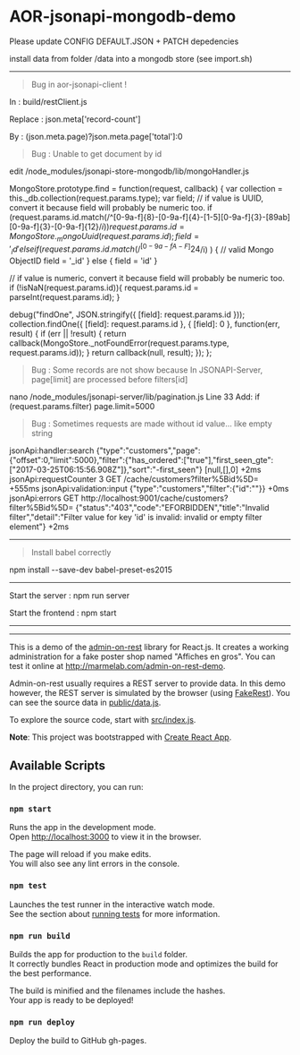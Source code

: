 # AOR-jsonapi-mongodb-demo

Please update CONFIG DEFAULT.JSON + PATCH depedencies

install data from folder /data into a mongodb store (see import.sh)

________________________________________________________________________

>Bug in aor-jsonapi-client !

In : build/restClient.js

Replace : json.meta['record-count']

By : (json.meta.page)?json.meta.page['total']:0


> Bug : Unable to get document by id

edit /node_modules/jsonapi-store-mongodb/lib/mongoHandler.js

MongoStore.prototype.find = function(request, callback) {
  var collection = this._db.collection(request.params.type);
  var field;
  // if value is UUID, convert it because field will probably be numeric too.
  if (request.params.id.match(/^[0-9a-f]{8}-[0-9a-f]{4}-[1-5][0-9a-f]{3}-[89ab][0-9a-f]{3}-[0-9a-f]{12}$/i)){
    request.params.id = MongoStore._mongoUuid(request.params.id);
    field = '_id'
  } else if ( request.params.id.match(/^[0-9a-fA-F]{24}$/i) ) {  // valid Mongo ObjectID
    field = '_id'
  } else {
    field = 'id'
  }

  // if value is numeric, convert it because field will probably be numeric too.
  if (!isNaN(request.params.id)){
    request.params.id  = parseInt(request.params.id);
  }

  debug("findOne", JSON.stringify({ [field]: request.params.id }));
  collection.findOne({ [field]: request.params.id }, { [field]: 0 }, function(err, result) {
    if (err || !result) {
      return callback(MongoStore._notFoundError(request.params.type, request.params.id));
    }
    return callback(null, result);
  });
};


> Bug : Some records are not show because
In JSONAPI-Server, page[limit] are processed before filters[id]

nano /node_modules/jsonapi-server/lib/pagination.js
Line 33 Add:
if (request.params.filter) page.limit=5000


> Bug : Sometimes requests are made without id value... like empty string

  jsonApi:handler:search {"type":"customers","page":{"offset":0,"limit":5000},"filter":{"has_ordered":["true"],"first_seen_gte":["2017-03-25T06:15:56.908Z"]},"sort":"-first_seen"} [null,[],0] +2ms
  jsonApi:requestCounter 3 GET /cache/customers?filter%5Bid%5D= +555ms
  jsonApi:validation:input {"type":"customers","filter":{"id":""}} +0ms
  jsonApi:errors GET http://localhost:9001/cache/customers?filter%5Bid%5D= {"status":"403","code":"EFORBIDDEN","title":"Invalid filter","detail":"Filter value for key 'id' is invalid: invalid or empty filter element"} +2ms




________________________________________________________________________

> Install babel correctly

npm install --save-dev babel-preset-es2015
________________________________________________________________________

Start the server :
npm run server

Start the frontend :
npm start


________________________________________________________________________
________________________________________________________________________

This is a demo of the [admin-on-rest](https://github.com/marmelab/admin-on-rest) library for React.js. It creates a working administration for a fake poster shop named "Affiches en gros". You can test it online at http://marmelab.com/admin-on-rest-demo.

Admin-on-rest usually requires a REST server to provide data. In this demo however, the REST server is simulated by the browser (using [FakeRest](https://github.com/marmelab/FakeRest)). You can see the source data in [public/data.js](https://github.com/marmelab/admin-on-rest-demo/tree/master/public/data.js).

To explore the source code, start with [src/index.js](https://github.com/marmelab/admin-on-rest-demo/blob/master/src/index.js).

**Note**: This project was bootstrapped with [Create React App](https://github.com/facebookincubator/create-react-app).

## Available Scripts

In the project directory, you can run:

### `npm start`

Runs the app in the development mode.<br>
Open [http://localhost:3000](http://localhost:3000) to view it in the browser.

The page will reload if you make edits.<br>
You will also see any lint errors in the console.

### `npm test`

Launches the test runner in the interactive watch mode.<br>
See the section about [running tests](#running-tests) for more information.

### `npm run build`

Builds the app for production to the `build` folder.<br>
It correctly bundles React in production mode and optimizes the build for the best performance.

The build is minified and the filenames include the hashes.<br>
Your app is ready to be deployed!

### `npm run deploy`

Deploy the build to GitHub gh-pages.
